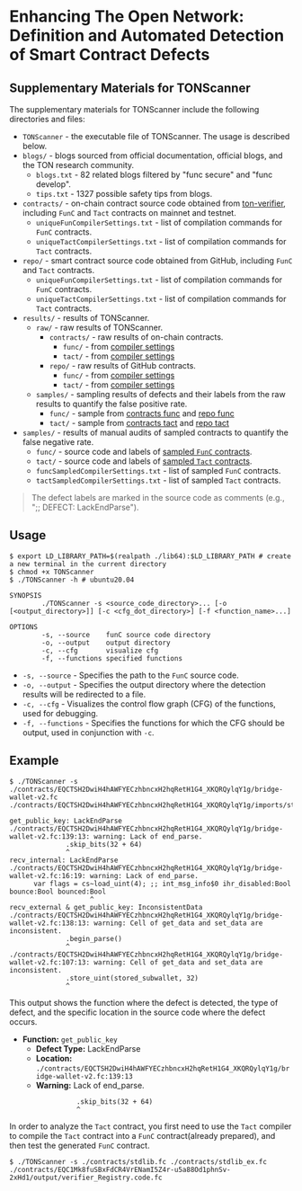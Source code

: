 # Enhancing The Open Network: Definition and Automated Detection of Smart Contract Defects

## Supplementary Materials for TONScanner

The supplementary materials for TONScanner include the following directories and files:

- `TONScanner` - the executable file of TONScanner. The usage is described below.
- `blogs/` - blogs sourced from official documentation, official blogs, and the TON research community.
  - `blogs.txt` - 82 related blogs filtered by "func secure" and "func develop".
  - `tips.txt` - 1327 possible safety tips from blogs.
- `contracts/` - on-chain contract source code obtained from [ton-verifier](https://verifier.ton.org/), including `FunC` and `Tact` contracts on mainnet and testnet.
  - `uniqueFunCompilerSettings.txt` - list of compilation commands for `FunC` contracts.
  - `uniqueTactCompilerSettings.txt` - list of compilation commands for `Tact` contracts.
- `repo/` - smart contract source code obtained from GitHub, including `FunC` and `Tact` contracts.
  - `uniqueFunCompilerSettings.txt` - list of compilation commands for `FunC` contracts.
  - `uniqueTactCompilerSettings.txt` - list of compilation commands for `Tact` contracts.
- `results/` - results of TONScanner.
  - `raw/` - raw results of TONScanner.
    - `contracts/` - raw results of on-chain contracts.
      - `func/` - from [compiler settings](contracts/uniqueFunCompilerSettings.txt)
      - `tact/` - from [compiler settings](contracts/uniqueTactCompilerSettings.txt)
    - `repo/` - raw results of GitHub contracts.
      - `func/` - from [compiler settings](repo/uniqueFunCompilerSettings.txt)
      - `tact/` - from [compiler settings](repo/uniqueTactCompilerSettings.txt)
  - `samples/` - sampling results of defects and their labels from the raw results to quantify the false positive rate.
    - `func/` - sample from [contracts func](results/raw/contracts/func) and [repo func](results/raw/repo/func)
    - `tact/` - sample from [contracts tact](results/raw/contracts/tact) and [repo tact](results/raw/repo/tact)
- `samples/` - results of manual audits of sampled contracts to quantify the false negative rate.
  - `func/` - source code and labels of [sampled `FunC` contracts](samples/funcSampledCompilerSettings.txt).
  - `tact/` - source code and labels of [sampled `Tact` contracts](samples/tactSampledCompilerSettings.txt).
  - `funcSampledCompilerSettings.txt` - list of sampled `FunC` contracts.
  - `tactSampledCompilerSettings.txt` - list of sampled `Tact` contracts.

> The defect labels are marked in the source code as comments (e.g., ";; DEFECT: LackEndParse").

## Usage
```
$ export LD_LIBRARY_PATH=$(realpath ./lib64):$LD_LIBRARY_PATH # create a new terminal in the current directory
$ chmod +x TONScanner
$ ./TONScanner -h # ubuntu20.04

SYNOPSIS
        ./TONScanner -s <source_code_directory>... [-o [<output_directory>]] [-c <cfg_dot_directory>] [-f <function_name>...]

OPTIONS
        -s, --source    funC source code directory
        -o, --output    output directory
        -c, --cfg       visualize cfg
        -f, --functions specified functions
```

- `-s, --source` - Specifies the path to the `FunC` source code.
- `-o, --output` - Specifies the output directory where the detection results will be redirected to a file.
- `-c, --cfg` - Visualizes the control flow graph (CFG) of the functions, used for debugging.
- `-f, --functions` - Specifies the functions for which the CFG should be output, used in conjunction with `-c`.


## Example
``` 
$ ./TONScanner -s ./contracts/EQCTSH2DwiH4hAWFYECzhbncxH2hqRetH1G4_XKQRQylqY1g/bridge-wallet-v2.fc ./contracts/EQCTSH2DwiH4hAWFYECzhbncxH2hqRetH1G4_XKQRQylqY1g/imports/stdlib.fc

get_public_key: LackEndParse
./contracts/EQCTSH2DwiH4hAWFYECzhbncxH2hqRetH1G4_XKQRQylqY1g/bridge-wallet-v2.fc:139:13: warning: Lack of end_parse.
              .skip_bits(32 + 64)
              ^
recv_internal: LackEndParse
./contracts/EQCTSH2DwiH4hAWFYECzhbncxH2hqRetH1G4_XKQRQylqY1g/bridge-wallet-v2.fc:16:19: warning: Lack of end_parse.
      var flags = cs~load_uint(4); ;; int_msg_info$0 ihr_disabled:Bool bounce:Bool bounced:Bool
                    ^
recv_external & get_public_key: InconsistentData
./contracts/EQCTSH2DwiH4hAWFYECzhbncxH2hqRetH1G4_XKQRQylqY1g/bridge-wallet-v2.fc:138:13: warning: Cell of get_data and set_data are inconsistent.
              .begin_parse()
              ^
./contracts/EQCTSH2DwiH4hAWFYECzhbncxH2hqRetH1G4_XKQRQylqY1g/bridge-wallet-v2.fc:107:13: warning: Cell of get_data and set_data are inconsistent.
              .store_uint(stored_subwallet, 32)
              ^
```
This output shows the function where the defect is detected, the type of defect, and the specific location in the source code where the defect occurs.

- **Function:** `get_public_key`
  - **Defect Type:** LackEndParse
  - **Location:** `./contracts/EQCTSH2DwiH4hAWFYECzhbncxH2hqRetH1G4_XKQRQylqY1g/bridge-wallet-v2.fc:139:13`
  - **Warning:** Lack of end_parse.
    ```
              .skip_bits(32 + 64)
              ^
    ```

In order to analyze the `Tact` contract, you first need to use the `Tact` compiler to compile the `Tact` contract into a `FunC` contract(already prepared), and then test the generated `FunC` contract.

```
$ ./TONScanner -s ./contracts/stdlib.fc	./contracts/stdlib_ex.fc	./contracts/EQC1Mk8fuSBxFdCR4VrENamI5Z4r-u5a88Od1phnSv-2xHd1/output/verifier_Registry.code.fc
```